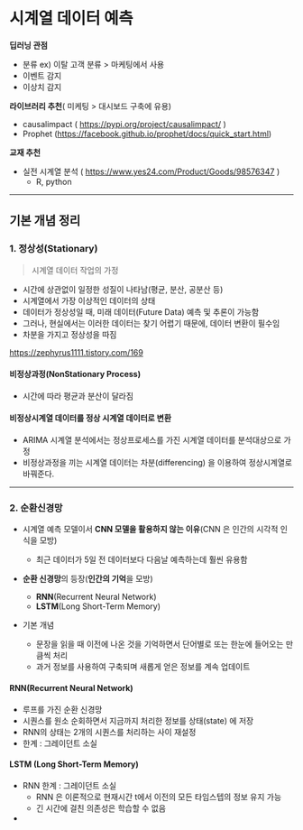 # 시계열 데이터 예측

**딥러닝 관점**

- 분류 ex) 이탈 고객 분류 > 마케팅에서 사용
- 이벤트 감지
- 이상치 감지



**라이브러리 추천**( 미케팅 > 대시보드 구축에 유용)

- causalimpact ( https://pypi.org/project/causalimpact/ )
- Prophet (https://facebook.github.io/prophet/docs/quick_start.html)



**교재 추천**

- 실전 시계열 분석 ( https://www.yes24.com/Product/Goods/98576347 )
  - R, python 



___

## 기본 개념 정리

### 1. 정상성(Stationary)

> 시계열 데이터 작업의 가정 

- 시간에 상관없이 일정한 성질이 나타남(평균, 분산, 공분산 등)
- 시계열에서 가장 이상적인 데이터의 상태
- 데이터가 정상성일 때, 미래 데이터(Future Data) 예측 및 추론이 가능함
- 그러나, 현실에서는 이러한 데이터는 찾기 어렵기 때문에, 데이터 변환이 필수임
- 차분을 가지고 정상성을 따짐



https://zephyrus1111.tistory.com/169

#### 비정상과정(NonStationary Process)

- 시간에 따라 평균과 분산이 달라짐



#### 비정상시계열 데이터를 정상 시계열 데이터로 변환

- ARIMA 시계열 분석에서는 정상프로세스를 가진 시계열 데이터를 분석대상으로 가정
- 비정상과정을 끼는 시계열 데이터는 차분(differencing) 을 이용하여 정상시계열로 바꿔준다.

___

### 2. 순환신경망



- 시계열 예측 모델이서 **CNN 모델을 활용하지 않는 이유**(CNN 은 인간의 시각적 인식을 모방)

  - 최근 데이터가 5일 전 데이터보다 다음날 예측하는데 훨씬 유용함

    

- **순환 신경망**의 등장(**인간의 기억**을 모방)

  - **RNN**(Recurrent Neural Network)
  - **LSTM**(Long Short-Term Memory)

  

- 기본 개념

  - 문장을 읽을 때 이전에 나온 것을 기억하면서 단어별로 또는 한눈에 들어오는 만큼씩 처리
  - 과거 정보를 사용하여 구축되며 새롭게 얻은 정보를 계속 업데이트



####  RNN(Recurrent Neural Network)

- 루프를 가진 순환 신경망
- 시퀀스를 원소 순회하면서 지금까지 처리한 정보를 상태(state) 에 저장
- RNN의 상태는 2개의 시퀀스를 처리하는 사이 재설정
- 한계 : 그레이던트 소실



#### LSTM (Long Short-Term Memory)

- RNN 한계 : 그레이던트 소실
  - RNN 은 이론적으로 현재시간 t에서 이전의 모든 타임스텝의 정보 유지 가능
  - 긴 시간에 걸친 의존성은 학습할 수 없음
- 